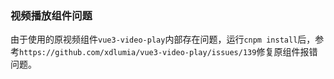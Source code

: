 

### 视频播放组件问题

由于使用的原视频组件`vue3-video-play`内部存在问题，运行`cnpm install`后，参考`https://github.com/xdlumia/vue3-video-play/issues/139`修复原组件报错问题。
